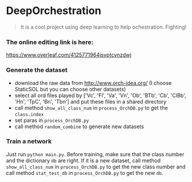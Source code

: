 # DeepOrchestration

> It is a cool project using deep learning to help ochestration. Fighting!


### The online editing link is here:
https://www.overleaf.com/4125771964jsvptcvnzdwj

### Generate the dataset
- download the raw data from http://www.orch-idea.org/ (I choose StaticSOL but you can choose other datasets)
- select all ord files played by ['Vc', 'Fl', 'Va', 'Vn', 'Ob', 'BTb',
       'Cb', 'ClBb', 'Hn', 'TpC', 'Bn', 'Tbn'] and put these files in a shared directory
- call method `show_all_class_num` in `process_OrchDB.py` to get the `class.index`
- set paras in `process_OrchDB.py` 
- call method `random_combine` to generate new datasets

### Train a network
Just run `python main.py`. Before training, make sure that the class number and the dictionary `db` are right. If it is a new dataset, call method `show_all_class_num` in `process_OrchDB.py` to get the new class number and call method `stat_test_db` in `process_OrchDB.py` to get the new `db`.
 
